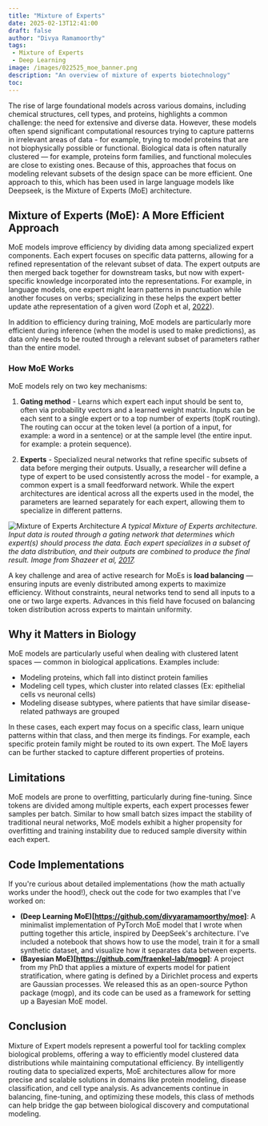 ```yaml
---
title: "Mixture of Experts"
date: 2025-02-13T12:41:00
draft: false
author: "Divya Ramamoorthy"
tags:
 - Mixture of Experts
 - Deep Learning
image: /images/022525_moe_banner.png
description: "An overview of mixture of experts biotechnology"
toc:
---
```


The rise of large foundational models across various domains, including chemical structures, cell types, and proteins, highlights a common challenge: the need for extensive and diverse data. However, these models often spend significant computational resources trying to capture patterns in irrelevant areas of data - for example, trying to model proteins that are not biophysically possible or functional. Biological data is often naturally clustered — for example, proteins form families, and functional molecules are close to existing ones. Because of this, approaches that focus on modeling relevant subsets of the design space can be more efficient. One approach to this, which has been used in large language models like Deepseek, is the Mixture of Experts (MoE) architecture.


## Mixture of Experts (MoE): A More Efficient Approach
MoE models improve efficiency by dividing data among specialized expert components. Each expert focuses on specific data patterns, allowing for a refined representation of the relevant subset of data. The expert outputs are then merged back together for downstream tasks, but now with expert-specific knowledge incorporated into the representations. For example, in language models, one expert might learn patterns in punctuation while another focuses on verbs; specializing in these helps the expert better update athe representation of a given word (Zoph et al, [2022](https://arxiv.org/abs/2202.08906)).

In addition to efficiency during training, MoE models are particularly more efficient during inference (when the model is used to make predictions), as data only needs to be routed through a relevant subset of parameters rather than the entire model.

### How MoE Works
MoE models rely on two key mechanisms:

1) **Gating method** - Learns which expert each input should be sent to, often via probability vectors and a learned weight matrix. Inputs can be each sent to a single expert or to a top number of experts (topK routing). The routing can occur at the token level (a portion of a input, for example: a word in a sentence) or at the sample level (the entire input. for example: a protein sequence). 

2) **Experts** - Specialized neural networks that refine specific subsets of data before merging their outputs. Usually, a researcher will define a type of expert to be used consistently across the model - for example, a common expert is a small feedforward network. While the expert architectures are identical across all the experts used in the model, the parameters are learned separately for each expert, allowing them to specialize in different patterns.
   
![Mixture of Experts Architecture](/images/021125_moearc.png)
*A typical Mixture of Experts architecture. Input data is routed through a gating network that determines which expert(s) should process the data. Each expert specializes in a subset of the data distribution, and their outputs are combined to produce the final result. Image from Shazeer et al, [2017](https://arxiv.org/abs/1701.06538).*

A key challenge and area of active research for MoEs is **load balancing** — ensuring inputs are evenly distributed among experts to maximize efficiency. Without constraints, neural networks tend to send all inputs to a one or two large experts. Advances in this field have focused on balancing token distribution across experts to maintain uniformity.

## Why it Matters in Biology
MoE models are particularly useful when dealing with clustered latent spaces — common in biological applications. Examples include:

- Modeling proteins, which fall into distinct protein families
- Modeling cell types, which cluster into related classes (Ex: epithelial cells vs neuronal cells)
- Modeling disease subtypes, where patients that have similar disease-related pathways are grouped

In these cases, each expert may focus on a specific class, learn unique patterns within that class, and then merge its findings. For example, each specific protein family might be routed to its own expert. The MoE layers can be further stacked to capture different properties of proteins.

## Limitations
MoE models are prone to overfitting, particularly during fine-tuning. Since tokens are divided among multiple experts, each expert processes fewer samples per batch. Similar to how small batch sizes impact the stability of traditional neural networks, MoE models exhibit a higher propensity for overfitting and training instability due to reduced sample diversity within each expert.

## Code Implementations
If you're curious about detailed implementations (how the math actually works under the hood!), check out the code for two examples that I've worked on:

- **(Deep Learning MoE)[https://github.com/divyaramamoorthy/moe]**: A minimalist implementation of PyTorch MoE model that I wrote when putting together this article, inspired by DeepSeek's architecture. I've included a notebook that shows how to use the model, train it for a small synthetic dataset, and visualize how it separates data between experts.
- **(Bayesian MoE)[https://github.com/fraenkel-lab/mogp]**: A project from my PhD that applies a mixture of experts model for patient stratification, where gating is defined by a Dirichlet process and experts are Gaussian processes. We released this as an open-source Python package (mogp), and its code can be used as a framework for setting up a Bayesian MoE model.

## Conclusion
Mixture of Expert models represent a powerful tool for tackling complex biological problems, offering a way to efficiently model clustered data distributions while maintaining computational efficiency. By intelligently routing data to specialized experts, MoE architectures allow for more precise and scalable solutions in domains like protein modeling, disease classification, and cell type analysis. As advancements continue in balancing, fine-tuning, and optimizing these models, this class of methods can help bridge the gap between biological discovery and computational modeling.
